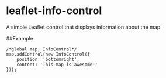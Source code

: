 leaflet-info-control
====================

A simple Leaflet control that displays information about the map

##Example

    /*global map, InfoControl*/
    map.addControl(new InfoControl({
        position: 'bottomright',
        content: 'This map is awesome!'
    }));
